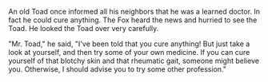 An old Toad once informed all his neighbors that he was a learned
doctor. In fact he could cure anything. The Fox heard the news
and hurried to see the Toad. He looked the Toad over very
carefully.

"Mr. Toad," he said, "I've been told that you cure anything! But
just take a look at yourself, and then try some of your own
medicine. If you can cure yourself of that blotchy skin and that
rheumatic gait, someone might believe you. Otherwise, I should
advise you to try some other profession."
